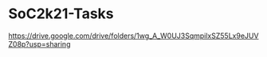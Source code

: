 # SoC2k21-Tasks
https://drive.google.com/drive/folders/1wg_A_W0UJ3SqmpilxSZ55Lx9eJUVZ08p?usp=sharing
